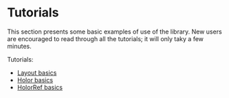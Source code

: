 # Tutorials

This section presents some basic examples of use of the library. New users are encouraged to read through all the tutorials; it will only taky a few minutes.

Tutorials:

- [Layout basics](./layout.html)
- [Holor basics](./holor.html)
- [HolorRef basics](./holorref.html)